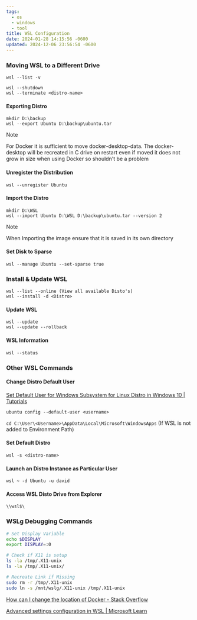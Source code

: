 ```yaml
---
tags:
  - os
  - windows
  - tool
title: WSL Configuration
date: 2024-01-28 14:15:56 -0600
updated: 2024-12-06 23:56:54 -0600
---
```


### Moving WSL to a Different Drive

```batch
wsl --list -v

wsl --shutdown
wsl --terminate <distro-name>
```

#### Exporting Distro

````batch
mkdir D:\backup
wsl --export Ubuntu D:\backup\ubuntu.tar
````

> [!NOTE]
> For Docker it is sufficient to move docker-desktop-data. The docker-desktop will be recreated in C drive on restart even if moved it does not grow in size when using Docker so shouldn't be a problem

#### Unregister the Distribution

````batch
wsl --unregister Ubuntu
````

#### Import the Distro

````batch
mkdir D:\WSL
wsl --import Ubuntu D:\WSL D:\backup\ubuntu.tar --version 2
````

 > [!NOTE]
 > When Importing the image ensure that it is saved in its own directory

#### Set Disk to Sparse

```batch
wsl --manage Ubuntu --set-sparse true
```

### Install & Update WSL

````batch
wsl --list --online (View all available Disto's)
wsl --install -d <Distro>
````

#### Update WSL

````batch
wsl --update
wsl --update --rollback
````

#### WSL Information

````batch
wsl --status
````

### Other WSL Commands

#### Change Distro Default User

[Set Default User for Windows Subsystem for Linux Distro in Windows 10 | Tutorials](https://www.tenforums.com/tutorials/128152-set-default-user-windows-subsystem-linux-distro-windows-10-a.html)

````batch
ubuntu config --default-user <username>
````

`cd C:\User\<Username>\AppData\Local\Microsoft\WindowsApps` (If WSL is not added to Environment Path)

#### Set Default Distro

````batch
wsl -s <distro-name> 
````

#### Launch an Distro Instance as Particular User

````batch
wsl ~ -d Ubuntu -u david
````

#### Access WSL Disto Drive from Explorer
  
`\\wsl$\`

### WSLg Debugging Commands

````bash
# Set Display Variable
echo $DISPLAY
export DISPLAY=:0 

# Check if X11 is setup
ls -la /tmp/.X11-unix
ls -la /tmp/.X11-unix/

# Recreate Link if Missing
sudo rm -r /tmp/.X11-unix 
sudo ln -s /mnt/wslg/.X11-unix /tmp/.X11-unix
````

[How can I change the location of Docker - Stack Overflow](https://stackoverflow.com/questions/62441307/how-can-i-change-the-location-of-docker-images-when-using-docker-desktop-on-wsl2)  

[Advanced settings configuration in WSL | Microsoft Learn](https://docs.microsoft.com/en-us/windows/wsl/wsl-config)
